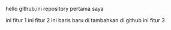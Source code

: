 hello github,ini repository pertama saya

ini fitur 1
ini fitur 2
ini baris baru di tambahkan di github
ini fitur 3
